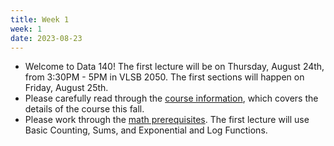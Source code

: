 ```yaml
---
title: Week 1
week: 1
date: 2023-08-23
---
```


- Welcome to Data 140! The first lecture will be on Thursday, August 24th, from 3:30PM - 5PM in VLSB 2050. The first sections will happen on Friday, August 25th.
- Please carefully read through the [course information](course-info), which covers the details of the course this fall.
- Please work through the [math prerequisites](resources/prereqs). The first lecture will use Basic Counting, Sums, and Exponential and Log Functions. 
